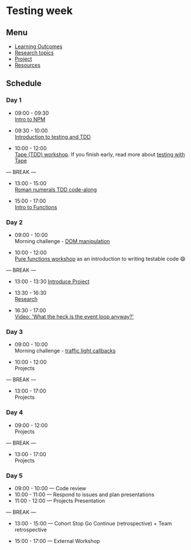 # Testing week

## Menu

- [Learning Outcomes](./learning-outcomes.md)
- [Research topics](./research-afternoon.md)
- [Project](./project)
- [Resources](./resources)

## Schedule

### Day 1

- 09:00 - 09:30 <br>
  [Intro to NPM](https://github.com/foundersandcoders/npm-introduction)

- 09:30 - 10:00 <br>
  [Introduction to testing and TDD](https://github.com/foundersandcoders/testing-tdd-intro)

- 10:00 - 12:00 <br>
  [Tape (TDD) workshop](https://github.com/foundersandcoders/fizzbuzz). If you finish early, read more about [testing with Tape](https://github.com/dwyl/learn-tape)

— BREAK —

- 13:00 - 15:00 <br>
  [Roman numerals TDD code-along](https://github.com/FarahZaqout/roman-numeral-tdd-codealong)

- 15:00 - 17:00 <br>
  [Intro to Functions](https://github.com/ca-g7/master-reference/blob/master/coursebook/week-2/intro-to-functions-slides.md)

### Day 2

- 09:00 - 10:00 <br>
  Morning challenge - [DOM manipulation](https://github.com/foundersandcoders/DOM-manipulation-Challenge)

- 10:00 - 12:00 <br>
  [Pure functions workshop](https://github.com/foundersandcoders/ws-pure-functions-easy-testing) as an introduction to writing testable code :smile:

— BREAK —

- 13:00 - 13:30
  [Introduce Project](https://github.com/foundersandcoders/master-reference/blob/master/coursebook/week-2/project)

- 13:30 - 16:30 <br>
  [Research](./research-afternoon.md)

- 16:30 - 17:00 <br>
  [Video: 'What the heck is the event loop anyway?'](https://www.youtube.com/watch?v=8aGhZQkoFbQ)

### Day 3

- 09:00 - 10:00 <br>
  Morning challenge - [traffic light callbacks](https://github.com/foundersandcoders/morning-challenge-traffic-lights)

- 10:00 - 12:00 <br>
  Projects

— BREAK —

- 13:00 - 17:00<br>
  Projects

### Day 4

- 09:00 - 12:00 <br>
  Projects

— BREAK —

- 13:00 - 17:00 <br>
  Projects

### Day 5

- 09:00 - 10:00 — Code review 
- 10.00 - 11:00 — Respond to issues and plan presentations
- 11:00 - 12:00 — Projects Presentation

— BREAK —

- 13:00 - 15:00 — Cohort Stop Go Continue (retrospective) + Team retrospective

- 15:00 - 17:00 — External Workshop
